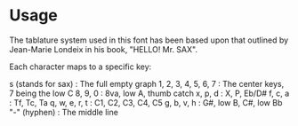 # Usage

The tablature system used in this font has been based upon that outlined
by Jean-Marie Londeix in his book, "HELLO!  Mr. SAX".

Each character maps to a specific key:

s (stands for sax)  : The full empty graph
1, 2, 3, 4, 5, 6, 7 : The center keys, 7 being the low C
8, 9, 0             : 8va, low A, thumb catch
x, p, d             : X, P, Eb/D#
f, c, a             : Tf, Tc, Ta
q, w, e, r, t       : C1, C2, C3, C4, C5
g, b, v, h          : G#, low B, C#, low Bb
"-" (hyphen)        : The middle line
